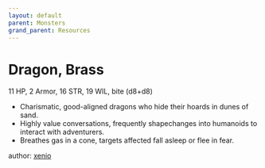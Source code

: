 ```yaml
---
layout: default
parent: Monsters
grand_parent: Resources
---
```


# Dragon, Brass
11 HP, 2 Armor, 16 STR, 19 WIL, bite (d8+d8)  
- Charismatic, good-aligned dragons who hide their hoards in dunes of sand.
- Highly value conversations, frequently shapechanges into humanoids to interact with adventurers.
- Breathes gas in a cone, targets affected fall asleep or flee in fear.

author: [xenio](https://xenioinabottle.blogspot.com)
